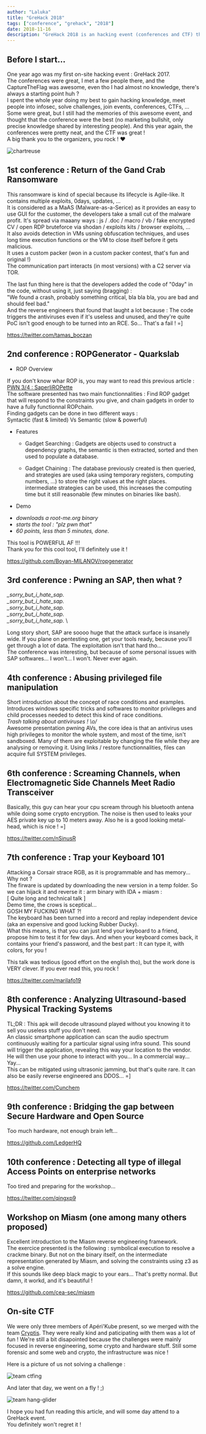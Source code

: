 ```yaml
---
author: "Laluka"
title: "GreHack 2018"
tags: ["conference", "grehack", "2018"]
date: 2018-11-16
description: "GreHack 2018 is an hacking event (conferences and CTF) that takes place each year at Grenoble in France. Last year was the first time I went to an event like that, this year, I bring you in !"
---
```


## Before I start...

One year ago was my first on-site hacking event : GreHack 2017. \
The conferences were great, I met a few people there, and the CaptureTheFlag was
awesome, even tho I had almost no knowledge, there's always a starting point huh ? \
I spent the whole year doing my best to gain hacking knowledge, meet people
into infosec, solve challenges, join events, conferences, CTFs, ...\
Some were great, but I still had the memories of this awesome event, and thought
that the conference were the best (no marketing bullshit, only precise knowledge
shared by interesting people). And this year again, the conferences were pretty
neat, and the CTF was great !\
A big thank you to the organizers, you rock ! ❤

![chartreuse](/hacking/grehack/chartreuse.jpg)


## 1st conference : Return of the Gand Crab Ransomware

This ransomware is kind of special because its lifecycle is Agile-like. It
contains multiple exploits, 0days, updates, ...\
It is considered as a MaAS (Malware-as-a-Serice) as it provides an easy to
use GUI for the customer, the developers take a small cut of the malware profit.
It's spread via maaany ways : js / .doc / macro / vb / fake encrypted CV / open
RDP bruteforce via shodan / exploits kits / browser exploits, ...\
It also avoids detection in VMs usning obfuscation techniques, and uses long time
execution functions or the VM to close itself before it gets malicious. \
It uses a custom packer (won in a custom packer contest, that's fun and original !)\
The communication part interacts (in most versions) with a C2 server via TOR.

The last fun thing here is that the developers added the code of "0day" in the
code, without using it, just saying (bragging) : \
"We found a crash, probably something critical, bla bla bla, you are bad and should feel bad."\
And the reverse engineers that found that laught a lot because : The code triggers
the antiviruses even if it's useless and unused, and they're quite PoC isn't
good enough to be turned into an RCE. So... That's a fail ! =]

https://twitter.com/tamas_boczan


## 2nd conference : ROPGenerator - Quarkslab

* ROP Overview

If you don't know whar ROP is, you may want to read this previous article :
[PWN 3/4 : SaperliROPette](https://thinkloveshare.blogspot.com/2018/05/pwn-34-saperliropette.html) \
The software presented has two main functionnalities : Find ROP gadget that will
respond to the constraints you give, and chain gadgets in order to have a fully
functionnal ROPchain.\
Finding gadgets can be done in two different ways : \
Syntactic (fast & limited) Vs Semantic (slow & powerful)

* Features

  - Gadget Searching :
Gadgets are objects used to construct a dependency graphs, the semantic is then
extracted, sorted and then used to populate a database.

  - Gadget Chaining :
The database previously created is then queried, and strategies are used (aka
using temporary registers, computing numbers, ...) to store the right values
at the right places. intermediate strategies can be used, this increases the
computing time but it still reasonable (few minutes on binaries like bash).

* Demo

 - *downloads a root-me.org binary*
 - *starts the tool : "plz pwn that"*
 - *60 points, less than 5 minutes, done.*

This tool is POWERFUL AF !!!\
Thank you for this cool tool, I'll definitely use it !

https://github.com/Boyan-MILANOV/ropgenerator


## 3rd conference : Pwning an SAP, then what ?

*_sorry_but_i_hate_sap.* \
*_sorry_but_i_hate_sap.* \
*_sorry_but_i_hate_sap.* \
*_sorry_but_i_hate_sap.* \
*_sorry_but_i_hate_sap.* \

Long story short, SAP are soooo huge that the attack surface is insanely wide.
If you plane on pentesting one, get your tools ready, because you'll get through
a lot of data. The exploitation isn't that hard tho... \
The conference was interesting, but because of some personal issues with SAP
softwares... I won't... I won't. Never ever again.


## 4th conference : Abusing privileged file manipulation

Short introduction about the concept of race conditions and examples.
Introduces windows specific tricks and softwares to monitor privileges and
child processes needed to detect this kind of race conditions. \
*Trash talking about antiviruses ! \\o/* \
Awesome presentation pwning AVs, the core idea is that an antivirus uses high
privileges to monitor the whole system, and most of the time, isn't sandboxed.
Many of them are exploitable by changing the file while they are analysing or
removing it. Using links / restore functionnalities, files can acquire full
SYSTEM privileges.  


## 6th conference : Screaming Channels, when Electromagnetic Side Channels Meet Radio Transceiver

Basically, this guy can hear your cpu scream through his bluetooth antena while
doing some crypto encryption. The noise is then used to leaks your AES private
key up to 10 meters away. Also he is a good looking metal-head, which is nice ! =]

https://twitter.com/nSinusR


## 7th conference : Trap your Keyboard 101

Attacking a Corsair strace RGB, as it is programmable and has memory... Why not ?\
The firware is updated by downloading the new version in a temp folder. So we
can hijack it and reverse it : arm binary with IDA + miasm : \
[ Quite long and technical talk ] \
Demo time, the crows is sceptical... \
GOSH MY FUCKING WHAT ?! \
The keyboard has been turned into a record and replay independent device
(aka an expensive and good lucking Rubber Ducky). \
What this means, is that you can just lend your keyboard to a friend, propose
him to test it for few days. And when your keyboard comes back, it contains your
friend's password, and the best part : It can type it, with colors, for you !

This talk was tedious (good effort on the english tho), but the work done is
VERY clever. If you ever read this, you rock !

https://twitter.com/marilafo19


## 8th conference : Analyzing Ultrasound-based Physical Tracking Systems

TL;DR : This apk will decode ultrasound played without you knowing it to sell
you useless stuff you don't need. \
An classic smartphone application can scan the audio spectrum continuously
waiting for a particular signal using infra sound. This sound will trigger
the application, revealing this way your location to the vendor. He will then
use your phone to interact with you... In a commercial way... Yay... \
This can be mitigated using ultrasonic jamming, but that's quite rare. It can
also be easily reverse engineered ans DDOS... =]

https://twitter.com/Cunchem


## 9th conference : Bridging the gap between Secure Hardware and Open Source

Too much hardware, not enough brain left...

https://github.com/LedgerHQ


## 10th conference : Detecting all type of illegal Access Points on enterprise networks

Too tired and preparing for the workshop...

https://twitter.com/qingxp9


## Workshop on Miasm (one among many others proposed)

Excellent introduction to the Miasm reverse engineering framework. \
The exercice presented is the following : symbolical execution to resolve a
crackme binary. But not on the binary itself, on the intermediate representation
generated by Miasm, and solving the constraints using z3 as a solve engine. \
If this sounds like deep black magic to your ears... That's pretty normal. But
damn, it workd, and it's beautiful !

https://github.com/cea-sec/miasm


## On-site CTF

We were only three members of Apéri'Kube present, so we merged with the team
[Cryptis](https://twitter.com/TeamCryptis). They were really kind and paticipating
with them was a lot of fun !
We're still a bit disapointed because the challenges were mainly focused in
reverse engineering, some crypto and hardware stuff. Still some forensic and
some web and crypto, the infrastructure was nice !

Here is a picture of us not solving a challenge :

![team ctfing](/hacking/grehack/ctf.jpg)

And later that day, we went on a fly ! ;)

![team hang-glider](/hacking/grehack/team.jpg)


I hope you had fun reading this article, and will some day attend to a GreHack
event.\
You definitely won't regret it !
